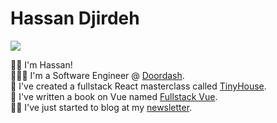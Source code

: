# Hassan Djirdeh
 
<a href="https://twitter.com/intent/follow?screen_name=djirdehh&tw_p=followbutton"><img src="https://img.shields.io/twitter/follow/djirdehh?label=%40djirdehh&style=social"></a>

👋🏽 I'm Hassan!<br />
👨🏽‍💻 I'm a Software Engineer @ <a href="https://www.doordash.com/" target="_blank">Doordash</a>.<br />
🐬 I've created a fullstack React masterclass called <a href="https://newline.co/tinyhouse" target="_blank">TinyHouse</a>.<br />
🦌 I've written a book on Vue named <a href="https://newline.co/vue" target="_blank">Fullstack Vue</a>.<br />
✍🏽 I've just started to blog at my <a href="https://frontendfresh.com" target="_blank">newsletter</a>.<br />

